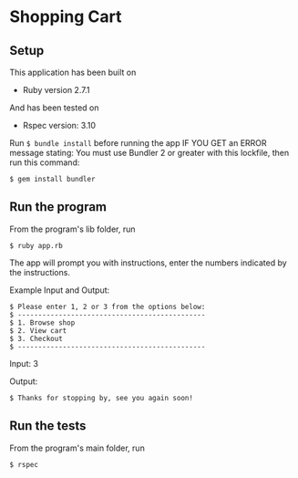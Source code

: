 # Shopping Cart

## Setup
This application has been built on
- Ruby version 2.7.1

And has been tested on
- Rspec version: 3.10

Run ``` $ bundle install ``` before running the app
IF YOU GET an ERROR message stating: You must use Bundler 2 or greater with this lockfile, then run this command:
```
$ gem install bundler
```

## Run the program
From the program's lib folder, run
```
$ ruby app.rb
```
The app will prompt you with instructions, 
enter the numbers indicated by the instructions.

Example Input and Output:
```
$ Please enter 1, 2 or 3 from the options below:
$ ----------------------------------------------
$ 1. Browse shop
$ 2. View cart
$ 3. Checkout
$ ----------------------------------------------
```
Input: 3

Output: 
```
$ Thanks for stopping by, see you again soon!
```

## Run the tests
From the program's main folder, run
```
$ rspec
```
